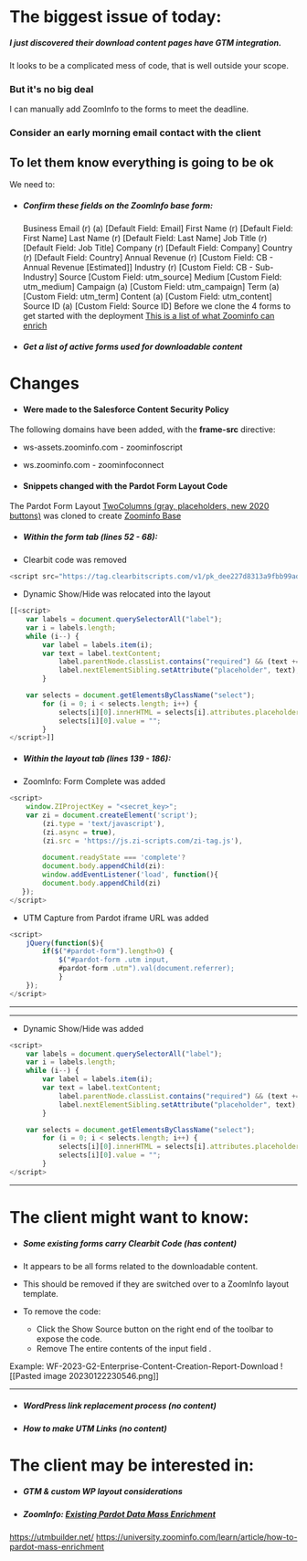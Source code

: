 # The biggest issue of today:
##### I just discovered their download content pages have GTM integration. 
It looks to be a complicated mess of code, that is well outside your scope.

### But it's no big deal 
I can manually add ZoomInfo to the forms to meet the deadline. 

### Consider an early morning email contact with the client
##  To let them know everything is going to be ok

We need to: 
- ##### Confirm these fields on the ZoomInfo base form: 
	Business Email (r) (a) [Default Field: Email]
	First Name (r) [Default Field: First Name]
	Last Name (r) [Default Field: Last Name]
	Job Title (r) [Default Field: Job Title]
	Company (r) [Default Field: Company]
	Country (r) [Default Field: Country]
	Annual Revenue (r) [Custom Field: CB - Annual Revenue [Estimated]]
	Industry (r) [Custom Field: CB - Sub-Industry]
	Source [Custom Field: utm_source]
	Medium [Custom Field: utm_medium]
	Campaign (a) [Custom Field: utm_campaign]
	Term (a) [Custom Field: utm_term]
	Content (a) [Custom Field: utm_content]
	Source ID (a) [Custom Field: Source ID]
Before we clone the 4 forms to get started with the deployment
[This is a list of what Zoominfo can enrich](https://api-docs.zoominfo.com/#c145dd01-eb54-4fc2-bbdb-9edc04b7ea1b)

- ##### Get a list of active forms used for downloadable content








# Changes
- #### Were made to the Salesforce Content Security Policy 
The following domains have been added, with the **frame-src** directive:
- ws-assets.zoominfo.com - zoominfoscript 
- ws.zoominfo.com - zoominfoconnect

- #### Snippets changed with the Pardot Form Layout Code  
The Pardot Form Layout [TwoColumns (gray, placeholders, new 2020 buttons)](https://embedded.pardot.force.com/layoutTemplate/read/id/2558) was cloned to create [Zoominfo Base](https://embedded.pardot.force.com/layoutTemplate/read/id/7492)
- ##### Within the form tab (lines 52 - 68):
-  Clearbit code was removed
```javascript
<script src="https://tag.clearbitscripts.com/v1/pk_dee227d8313a9fbb99ad4c929fb26c18/tags.js"></script>
```


-  Dynamic Show/Hide was relocated into the layout 
```javascript
[[<script>
    var labels = document.querySelectorAll("label");
    var i = labels.length;    
    while (i--) {
        var label = labels.item(i);
        var text = label.textContent;
            label.parentNode.classList.contains("required") && (text += "*");
            label.nextElementSibling.setAttribute("placeholder", text);
        }

    var selects = document.getElementsByClassName("select");
        for (i = 0; i < selects.length; i++) {
            selects[i][0].innerHTML = selects[i].attributes.placeholder.nodeValue;
            selects[i][0].value = "";
        }
</script>]]
```




- ##### Within the layout tab (lines 139 - 186):
-  ZoomInfo: Form Complete was added
```javascript
<script>
    window.ZIProjectKey = "<secret_key>"; 
    var zi = document.createElement('script');
        (zi.type = 'text/javascript'),
        (zi.async = true),
        (zi.src = 'https://js.zi-scripts.com/zi-tag.js'),
                
        document.readyState === 'complete'?
        document.body.appendChild(zi):
        window.addEventListener('load', function(){
        document.body.appendChild(zi)
   });
</script>
```

-  UTM Capture from Pardot iframe URL was added
```javascript
<script>
	jQuery(function($){
	    if($("#pardot-form").length>0) {
			$("#pardot-form .utm input, 
			#pardot-form .utm").val(document.referrer);
	        }
	});
</script>
```



---
---

-  Dynamic Show/Hide was added
```javascript
<script>
    var labels = document.querySelectorAll("label");
    var i = labels.length;    
    while (i--) {
        var label = labels.item(i);
        var text = label.textContent;
            label.parentNode.classList.contains("required") && (text += "*");
            label.nextElementSibling.setAttribute("placeholder", text);
        }

    var selects = document.getElementsByClassName("select");
        for (i = 0; i < selects.length; i++) {
            selects[i][0].innerHTML = selects[i].attributes.placeholder.nodeValue;
            selects[i][0].value = "";
        }
</script>
```






---







# The client might want to know:
- ##### Some existing forms carry Clearbit Code (has content)
- It appears to be all forms related to the downloadable content.
- This should be removed if they are switched over to a ZoomInfo layout template. 
  
- To remove the code:
	- Click the Show Source button on the right end of the toolbar to expose the code.
	- Remove The entire contents of the input field .
	  
Example: WF-2023-G2-Enterprise-Content-Creation-Report-Download
![[Pasted image 20230122230546.png]]

---



- ##### WordPress link replacement process (no content)


- ##### How to make UTM Links (no content)



# The client may be interested in:
- ##### GTM & custom WP layout considerations
- ##### ZoomInfo: [Existing Pardot Data Mass Enrichment](https://university.zoominfo.com/learn/article/how-to-pardot-mass-enrichment)

https://utmbuilder.net/
https://university.zoominfo.com/learn/article/how-to-pardot-mass-enrichment